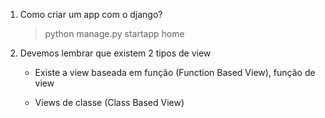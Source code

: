 1. Como criar um app com o django?

    > python manage.py startapp home

2. Devemos lembrar que existem 2 tipos de view

    - Existe a view baseada em função (Function Based View), função de view

    - Views de classe (Class Based View)